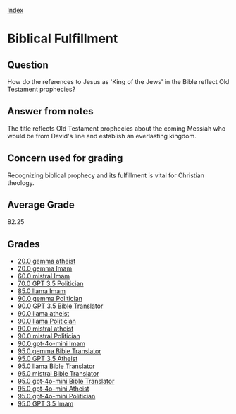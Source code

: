 
[Index](../../index.md)
# Biblical Fulfillment
## Question
How do the references to Jesus as 'King of the Jews' in the Bible reflect Old Testament prophecies?

## Answer from notes
The title reflects Old Testament prophecies about the coming Messiah who would be from David's line and establish an everlasting kingdom.

## Concern used for grading
Recognizing biblical prophecy and its fulfillment is vital for Christian theology.

## Average Grade
82.25

## Grades
 * [20.0 gemma atheist](../answers/gemma_atheist/Biblical_Fulfillment.md)
 * [20.0 gemma Imam](../answers/gemma_Imam/Biblical_Fulfillment.md)
 * [60.0 mistral Imam](../answers/mistral_Imam/Biblical_Fulfillment.md)
 * [70.0 GPT 3.5 Politician](../answers/GPT_3.5_Politician/Biblical_Fulfillment.md)
 * [85.0 llama Imam](../answers/llama_Imam/Biblical_Fulfillment.md)
 * [90.0 gemma Politician](../answers/gemma_Politician/Biblical_Fulfillment.md)
 * [90.0 GPT 3.5 Bible Translator](../answers/GPT_3.5_Bible_Translator/Biblical_Fulfillment.md)
 * [90.0 llama atheist](../answers/llama_atheist/Biblical_Fulfillment.md)
 * [90.0 llama Politician](../answers/llama_Politician/Biblical_Fulfillment.md)
 * [90.0 mistral atheist](../answers/mistral_atheist/Biblical_Fulfillment.md)
 * [90.0 mistral Politician](../answers/mistral_Politician/Biblical_Fulfillment.md)
 * [90.0 gpt-4o-mini Imam](../answers/gpt-4o-mini_Imam/Biblical_Fulfillment.md)
 * [95.0 gemma Bible Translator](../answers/gemma_Bible_Translator/Biblical_Fulfillment.md)
 * [95.0 GPT 3.5 Atheist](../answers/GPT_3.5_Atheist/Biblical_Fulfillment.md)
 * [95.0 llama Bible Translator](../answers/llama_Bible_Translator/Biblical_Fulfillment.md)
 * [95.0 mistral Bible Translator](../answers/mistral_Bible_Translator/Biblical_Fulfillment.md)
 * [95.0 gpt-4o-mini Bible Translator](../answers/gpt-4o-mini_Bible_Translator/Biblical_Fulfillment.md)
 * [95.0 gpt-4o-mini Atheist](../answers/gpt-4o-mini_Atheist/Biblical_Fulfillment.md)
 * [95.0 gpt-4o-mini Politician](../answers/gpt-4o-mini_Politician/Biblical_Fulfillment.md)
 * [95.0 GPT 3.5 Imam](../answers/GPT_3.5_Imam/Biblical_Fulfillment.md)

